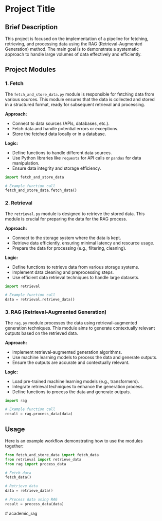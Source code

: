 
# Project Title

## Brief Description
This project is focused on the implementation of a pipeline for fetching, retrieving, and processing data using the RAG (Retrieval-Augmented Generation) method. The main goal is to demonstrate a systematic approach to handle large volumes of data effectively and efficiently.

## Project Modules

### 1. Fetch
The `fetch_and_store_data.py` module is responsible for fetching data from various sources. This module ensures that the data is collected and stored in a structured format, ready for subsequent retrieval and processing.

**Approach:**
- Connect to data sources (APIs, databases, etc.).
- Fetch data and handle potential errors or exceptions.
- Store the fetched data locally or in a database.

**Logic:**
- Define functions to handle different data sources.
- Use Python libraries like `requests` for API calls or `pandas` for data manipulation.
- Ensure data integrity and storage efficiency.

```python
import fetch_and_store_data

# Example function call
fetch_and_store_data.fetch_data()
```

### 2. Retrieval
The `retrieval.py` module is designed to retrieve the stored data. This module is crucial for preparing the data for the RAG process.

**Approach:**
- Connect to the storage system where the data is kept.
- Retrieve data efficiently, ensuring minimal latency and resource usage.
- Prepare the data for processing (e.g., filtering, cleaning).

**Logic:**
- Define functions to retrieve data from various storage systems.
- Implement data cleaning and preprocessing steps.
- Use efficient data retrieval techniques to handle large datasets.

```python
import retrieval

# Example function call
data = retrieval.retrieve_data()
```

### 3. RAG (Retrieval-Augmented Generation)
The `rag.py` module processes the data using retrieval-augmented generation techniques. This module aims to generate contextually relevant outputs based on the retrieved data.

**Approach:**
- Implement retrieval-augmented generation algorithms.
- Use machine learning models to process the data and generate outputs.
- Ensure the outputs are accurate and contextually relevant.

**Logic:**
- Load pre-trained machine learning models (e.g., transformers).
- Integrate retrieval techniques to enhance the generation process.
- Define functions to process the data and generate outputs.

```python
import rag

# Example function call
result = rag.process_data(data)
```

## Usage
Here is an example workflow demonstrating how to use the modules together:

```python
from fetch_and_store_data import fetch_data
from retrieval import retrieve_data
from rag import process_data

# Fetch data
fetch_data()

# Retrieve data
data = retrieve_data()

# Process data using RAG
result = process_data(data)
```


#   a c a d e m i c _ r a g  
 